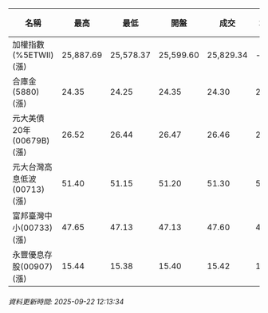 | 名稱 | 最高 | 最低 | 開盤 | 成交 | 均價 | 成交金額(億) | 昨收 | 漲跌幅 | 漲跌 | 總量 | 昨量 | 振幅 |
| -------- | -------- | -------- | -------- |-------- | -------- | -------- |-------- |-------- |-------- | -------- | -------- |-------- |
|加權指數(%5ETWII) (漲)|25,887.69|25,578.37|25,599.60|25,829.34|-|3,516.54|25,578.37|0.98%|250.97|6,050,031|0|1.21%|
|合庫金(5880) (漲)|24.35|24.25|24.35|24.30|24.31|0.613|24.25|0.21%|0.05|2,519|14,307|0.41%|
|元大美債20年(00679B) (漲)|26.52|26.44|26.47|26.46|26.47|6.16|26.44|0.08%|0.02|23,273|44,343|0.30%|
|元大台灣高息低波(00713) (漲)|51.40|51.15|51.20|51.30|51.27|4.97|51.20|0.20%|0.10|9,702|9,327|0.49%|
|富邦臺灣中小(00733) (漲)|47.65|47.13|47.13|47.60|47.49|0.401|47.09|1.08%|0.51|845|1,075|1.10%|
|永豐優息存股(00907) (漲)|15.44|15.38|15.40|15.42|15.42|0.047|15.40|0.13%|0.02|302|690|0.39%|
###### 資料更新時間: 2025-09-22 12:13:34
